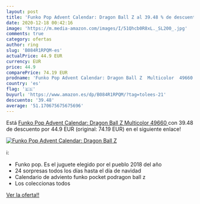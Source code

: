 ```yaml
---
layout: post
title: 'Funko Pop Advent Calendar: Dragon Ball Z al 39.48 % de descuento'
date: 2020-12-18 00:42:16
image: 'https://m.media-amazon.com/images/I/51Qhcb0R8xL._SL200_.jpg'
comments: true
category: ofertas
author: ring
slug: 'B084R1RPQM-es'
actualPrice: 44.9 EUR
currency: EUR
price: 44.9
comparePrice: 74.19 EUR
prodname: 'Funko Pop Advent Calendar: Dragon Ball Z  Multicolor  49660 '
country: 'es'
flag: '🇪🇸'
buyurl: 'https://www.amazon.es/dp/B084R1RPQM/?tag=tolees-21'
descuento: '39.48'
average: '51.170675675675696'
---
```


Está [Funko Pop Advent Calendar: Dragon Ball Z  Multicolor  49660 ](https://www.amazon.es/dp/B084R1RPQM/?tag=tolees-21) con 39.48 de descuento por 44.9 EUR (original: 74.19 EUR) en el siguiente enlace!

[![Funko Pop Advent Calendar: Dragon Ball Z](https://m.media-amazon.com/images/I/51Qhcb0R8xL._SL200_.jpg)](https://www.amazon.es/dp/B084R1RPQM/?tag=tolees-21)

ℹ️:

- Funko pop. Es el juguete elegido por el pueblo 2018 del año
- 24 sorpresas todos los días hasta el día de navidad
- Calendario de adviento funko pocket podragon ball z
- Los coleccionas todos

[Ver la oferta!!](https://www.amazon.es/dp/B084R1RPQM/?tag=tolees-21)
